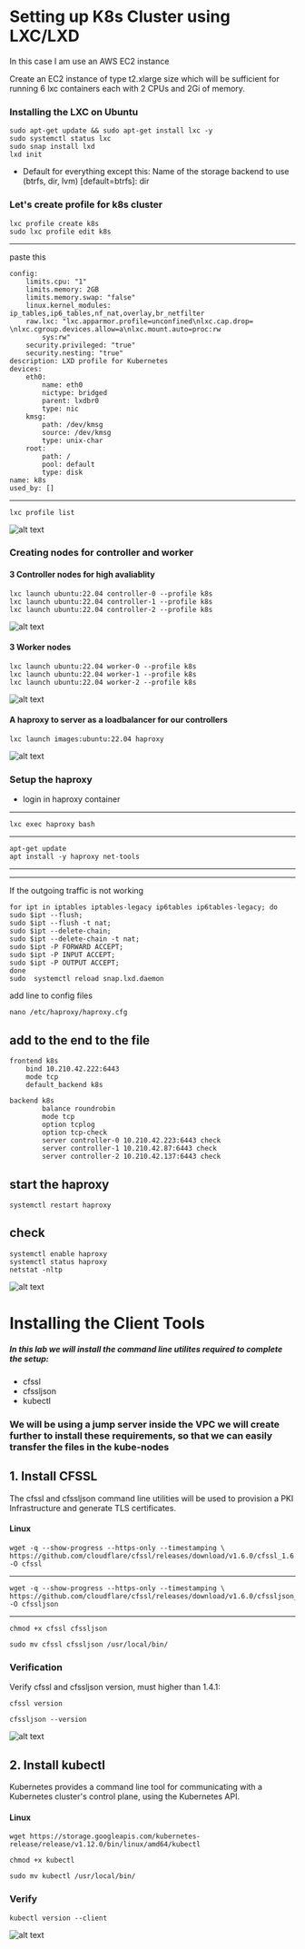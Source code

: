 # Setting up K8s Cluster using LXC/LXD

In this case I am use an AWS EC2 instance

Create an EC2 instance of type t2.xlarge size which will be sufficient for running 6 lxc containers each with 2 CPUs and 2Gi of memory.

### Installing the LXC on Ubuntu

    sudo apt-get update && sudo apt-get install lxc -y
    sudo systemctl status lxc
    sudo snap install lxd 
    lxd init


- Default for everything except this:
    Name of the storage backend to use (btrfs, dir, lvm) [default=btrfs]: dir

### Let's create profile for k8s cluster

    lxc profile create k8s
    sudo lxc profile edit k8s
---
paste this

    config:
        limits.cpu: "1"
        limits.memory: 2GB
        limits.memory.swap: "false"
        linux.kernel_modules: ip_tables,ip6_tables,nf_nat,overlay,br_netfilter
        raw.lxc: "lxc.apparmor.profile=unconfined\nlxc.cap.drop= \nlxc.cgroup.devices.allow=a\nlxc.mount.auto=proc:rw
            sys:rw"
        security.privileged: "true"
        security.nesting: "true"
    description: LXD profile for Kubernetes
    devices:
        eth0:
            name: eth0
            nictype: bridged
            parent: lxdbr0
            type: nic
        kmsg:
            path: /dev/kmsg
            source: /dev/kmsg
            type: unix-char
        root:
            path: /
            pool: default
            type: disk
    name: k8s
    used_by: []
---
    lxc profile list

![alt text](img-ref/image.png)


### Creating nodes for controller and worker

#### 3 Controller nodes for high avaliablity
```
lxc launch ubuntu:22.04 controller-0 --profile k8s
lxc launch ubuntu:22.04 controller-1 --profile k8s
lxc launch ubuntu:22.04 controller-2 --profile k8s
```
![alt text](img-ref/image-1.png)
#### 3 Worker nodes
```
lxc launch ubuntu:22.04 worker-0 --profile k8s
lxc launch ubuntu:22.04 worker-1 --profile k8s
lxc launch ubuntu:22.04 worker-2 --profile k8s
```
![alt text](img-ref/image-2.png)

#### A haproxy to server as a loadbalancer for our controllers
<!-- 
lxc image copy images:centos/7 local: --copy-aliases
lxc image unset-property centos/7 requirements.cgroup
lxc launch centos/7 haproxy

    lxc launch images:centos/7 haproxy -->

    lxc launch images:ubuntu:22.04 haproxy
![alt text](img-ref/image-3.png)
### Setup the haproxy

- login in haproxy container
---
    lxc exec haproxy bash
---
    apt-get update
    apt install -y haproxy net-tools

---
---
If the outgoing traffic is not working

    for ipt in iptables iptables-legacy ip6tables ip6tables-legacy; do 
    sudo $ipt --flush; 
    sudo $ipt --flush -t nat;
    sudo $ipt --delete-chain;
    sudo $ipt --delete-chain -t nat; 
    sudo $ipt -P FORWARD ACCEPT; 
    sudo $ipt -P INPUT ACCEPT; 
    sudo $ipt -P OUTPUT ACCEPT; 
    done
    sudo  systemctl reload snap.lxd.daemon 

add line to config files

    nano /etc/haproxy/haproxy.cfg

add to the end to the file
-
    frontend k8s
        bind 10.210.42.222:6443
        mode tcp
        default_backend k8s

    backend k8s
            balance roundrobin
            mode tcp
            option tcplog
            option tcp-check
            server controller-0 10.210.42.223:6443 check
            server controller-1 10.210.42.87:6443 check
            server controller-2 10.210.42.137:6443 check

start the haproxy
---

    systemctl restart haproxy

check
---
    systemctl enable haproxy
    systemctl status haproxy
    netstat -nltp
![alt text](img-ref/image-4.png)


# Installing the Client Tools

##### In this lab we will install the command line utilites required to complete the setup:
- cfssl
- cfssljson
- kubectl

### We will be using a jump server inside the VPC we will create further to install these requirements, so that we can easily transfer the files in the kube-nodes

## 1. Install CFSSL

The cfssl and cfssljson command line utilities will be used to provision a PKI Infrastructure and generate TLS certificates.

#### Linux

    wget -q --show-progress --https-only --timestamping \
    https://github.com/cloudflare/cfssl/releases/download/v1.6.0/cfssl_1.6.0_linux_amd64  -O cfssl
---
    wget -q --show-progress --https-only --timestamping \
    https://github.com/cloudflare/cfssl/releases/download/v1.6.0/cfssljson_1.6.0_linux_amd64 -O cfssljson
---
    chmod +x cfssl cfssljson

    sudo mv cfssl cfssljson /usr/local/bin/

### Verification
Verify cfssl and cfssljson version, must higher than 1.4.1:

    cfssl version

    cfssljson --version
![alt text](img-ref/image-5.png)
## 2. Install kubectl

Kubernetes provides a command line tool for communicating with a Kubernetes cluster's control plane, using the Kubernetes API.

#### Linux

    wget https://storage.googleapis.com/kubernetes-release/release/v1.12.0/bin/linux/amd64/kubectl

    chmod +x kubectl

    sudo mv kubectl /usr/local/bin/

### Verify

    kubectl version --client
![alt text](img-ref/image-6.png)